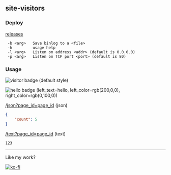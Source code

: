 ## site-visitors

### Deploy
[releases](https://github.com/starxg/site-visitors/releases)
```text
 -b <arg>   Save binlog to a <file>
 -h         usage help
 -l <arg>   Listen on address <addr> (default is 0.0.0.0)
 -p <arg>   Listen on TCP port <port> (default is 80)
```

### Usage

![visitor badge](https://visitors.starxg.com/badge?page_id=https://github.com/starxg/site-visitors) (default style)

![hello badge](https://visitors.starxg.com/badge?page_id=https://github.com/starxg/site-visitors&left_color=rgb(200,0,0)&right_color=rgb(0,100,0)&left_text=hello) (left_text=hello, left_color=rgb(200,0,0), right_color=rgb(0,100,0))

[/json?page_id=page_id](https://visitors.starxg.com/json?page_id=https://github.com/starxg/site-visitors) (json)
```json
{
    "count": 5
}
```

[/text?page_id=page_id](https://visitors.starxg.com/text?page_id=https://github.com/starxg/site-visitors) (text)
```text
123
```

---

Like my work?

[![ko-fi](https://www.ko-fi.com/img/donate_sm.png)](https://ko-fi.com/huangxingguang)